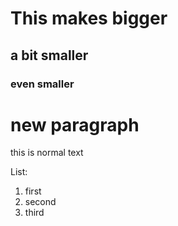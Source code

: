 # This makes bigger
## a bit smaller
### even smaller

# new paragraph
this is normal text

List:
1. first
2. second
3. third
